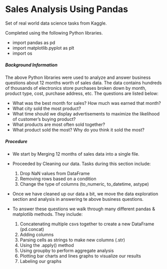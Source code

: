 # Sales Analysis Using Pandas

Set of real world data science tasks from Kaggle. 

Completed using the following Python libraries.
* import pandas as pd
* import matplotlib.pyplot as plt
* import os


##### Background Information

The above Python libraries were used to analyze and answer business questions about 12 months worth of sales data. The data contains hundreds of thousands of electronics store purchases broken down by month, product type, cost, purchase address, etc.
The questions are listed below:
* What was the best month for sales? How much was earned that month?
* What city sold the most product?
* What time should we display advertisements to maximize the likelihood of customer’s buying product?
* What products are most often sold together?
* What product sold the most? Why do you think it sold the most?

##### Procedure
* We start by Merging 12 months of sales data into a single file.
* Proceeded by Cleaning our data. Tasks during this section include:
  1. Drop NaN values from DataFrame
  2. Removing rows based on a condition
  3. Change the type of columns (to_numeric, to_datetime, astype)
* Once we have cleaned up our data a bit, we move the data exploration section and analysis in answering te above business questions.

* To answer these questions we walk through many different pandas & matplotlib methods. They include:

  1. Concatenating multiple csvs together to create a new DataFrame (pd.concat)
  2. Adding columns 
  3. Parsing cells as strings to make new columns (.str)
  4. Using the .apply() method 
  5. Using groupby to perform aggregate analysis 
  6. Plotting bar charts and lines graphs to visualize our results 
  7. Labeling our graphs 
  
  